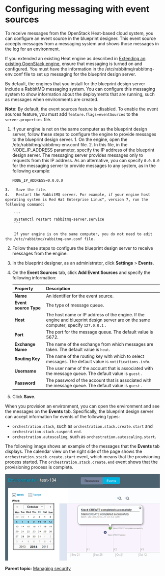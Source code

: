 # Configuring messaging with event sources

To receive messages from the OpenStack Heat-based cloud system, you can configure an event source in the blueprint designer. This event source accepts messages from a messaging system and shows those messages in the log for an environment.

If you extended an existing Heat engine as described in [Extending an existing OpenStack engine](../../com.udeploy.install.doc/topics/extending_an_engine_for_openstack.md), ensure that messaging is turned on and configured. You must have the information in the /etc/rabbitmq/rabbitmq-env.conf file to set up messaging for the blueprint design server.

By default, the engines that you install for the blueprint design server include a RabbitMQ messaging system. You can configure this messaging system to show information about the deployments that are running, such as messages when environments are created.

**Note:** By default, the event sources feature is disabled. To enable the event sources feature, you must add `feature.flags=eventSources` to the `server.properties` file.

1.   If your engine is not on the same computer as the blueprint design server, follow these steps to configure the engine to provide messages to the blueprint design server. 
    1.   On the engine, open the /etc/rabbitmq/rabbitmq-env.conf file. 
    2.   In this file, in the NODE\_IP\_ADDRESS parameter, specify the IP address of the blueprint design server. The messaging server provides messages only to requests from this IP address. As an alternative, you can specify `0.0.0.0` for the messaging server to provide messages to any system, as in the following example:

        ```
        NODE_IP_ADDRESS=0.0.0.0
        ```

    3.   Save the file. 
    4.   Restart the RabbitMQ server. For example, if your engine host operating system is Red Hat Enterprise Linux™, version 7, run the following command:

        ```
        systemctl restart rabbitmq-server.service
        ```

        If your engine is on the same computer, you do not need to edit the /etc/rabbitmq/rabbitmq-env.conf file.

2.  Follow these steps to configure the blueprint design server to receive messages from the engine:
3.   In the blueprint designer, as an administrator, click **Settings** \> **Events**. 
4.  On the **Event Sources** tab, click **Add Event Sources** and specify the following information: 

    |Property|Description|
    |--------|-----------|
    |**Name**|An identifier for the event source.|
    |**Event source Type**|The type of message queue.|
    |**Host**|The host name or IP address of the engine. If the engine and blueprint design server are on the same computer, specify `127.0.0.1` .|
    |**Port**|The port for the message queue. The default value is 5672.|
    |**Exchange Name**|The name of the exchange from which messages are taken. The default value is `heat`.|
    |**Routing Key**|The name of the routing key with which to select messages. The default value is `notifications.info`.|
    |**Username**|The user name of the account that is associated with the message queue. The default value is `guest` .|
    |**Password**|The password of the account that is associated with the message queue. The default value is `guest` .|

5.  Click **Save**.

When you provision an environment, you can open the environment and see the messages on the **Events** tab. Specifically, the blueprint design server can accept information for events of the following types:

-   `orchestration.stack`, such as `orchestration.stack.create.start` and `orchestration.stack.suspend.end`.
-   `orchestration.autoscaling`, such as `orchestration.autoscaling.start`.

The following image shows an example of the messages that the **Events** tab displays. The calendar view on the right side of the page shows the `orchestration.stack.create.start` event, which means that the provisioning process started. The `orchestration.stack.create.end` event shows that the provisioning process is complete.

![The Events tab, showing the events for a specific environment on a calendar](../images/messaging_ov_a.gif)

**Parent topic:** [Managing security](../../com.udeploy.admin.doc/topics/security_ch.md)

